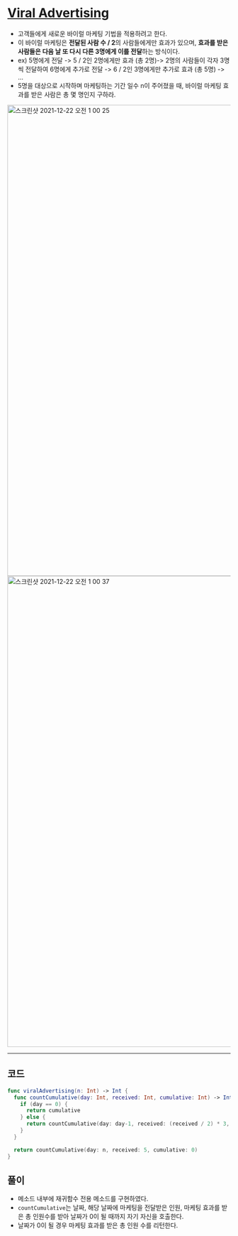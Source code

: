 # [Viral Advertising](https://www.hackerrank.com/challenges/strange-advertising/problem?isFullScreen=true)
- 고객들에게 새로운 바이럴 마케팅 기법을 적용하려고 한다.
- 이 바이럴 마케팅은 **전달된 사람 수 / 2**의 사람들에게만 효과가 있으며, **효과를 받은 사람들은 다음 날 또 다시 다른 3명에게 이를 전달**하는 방식이다.
- ex) 5명에게 전달 -> 5 / 2인 2명에게만 효과 (총 2명)-> 2명의 사람들이 각자 3명씩 전달하여 6명에게 추가로 전달 -> 6 / 2인 3명에게만 추가로 효과 (총 5명) -> ... 
- 5명을 대상으로 시작하며 마케팅하는 기간 일수 n이 주어졌을 때, 바이럴 마케팅 효과를 받은 사람은 총 몇 명인지 구하라.

<img width="1061" alt="스크린샷 2021-12-22 오전 1 00 25" src="https://user-images.githubusercontent.com/59811450/146960690-91bfa5d7-5517-4c48-850b-badd6e76087f.png">
<img width="1061" alt="스크린샷 2021-12-22 오전 1 00 37" src="https://user-images.githubusercontent.com/59811450/146960720-07cd691c-7579-4159-9bf5-178ee7144298.png">

***

## 코드

```swift
func viralAdvertising(n: Int) -> Int {
  func countCumulative(day: Int, received: Int, cumulative: Int) -> Int {
    if (day == 0) {
      return cumulative
    } else {
      return countCumulative(day: day-1, received: (received / 2) * 3, cumulative: cumulative + (received / 2))
    }
  }

  return countCumulative(day: n, received: 5, cumulative: 0)
}
```

## 풀이
- 메소드 내부에 재귀함수 전용 메소드를 구현하였다.
- `countCumulative`는 날짜, 해당 날짜에 마케팅을 전달받은 인원, 마케팅 효과를 받은 총 인원수를 받아 날짜가 0이 될 때까지 자기 자신을 호출한다.
- 날짜가 0이 될 경우 마케팅 효과를 받은 총 인원 수를 리턴한다.
